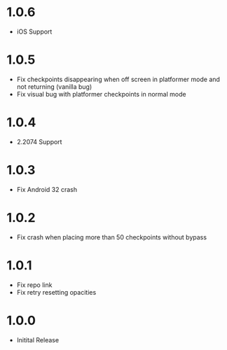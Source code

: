 # 1.0.6

- iOS Support

# 1.0.5

- Fix checkpoints disappearing when off screen in platformer mode and not returning (vanilla bug)
- Fix visual bug with platformer checkpoints in normal mode

# 1.0.4

- 2.2074 Support

# 1.0.3

- Fix Android 32 crash

# 1.0.2

- Fix crash when placing more than 50 checkpoints without bypass

# 1.0.1

- Fix repo link
- Fix retry resetting opacities

# 1.0.0

- Initital Release
